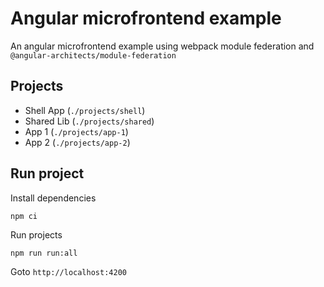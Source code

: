 # Angular microfrontend example

An angular microfrontend example using webpack module federation and `@angular-architects/module-federation`

## Projects

- Shell App (`./projects/shell`)
- Shared Lib (`./projects/shared`)
- App 1 (`./projects/app-1`)
- App 2 (`./projects/app-2`)

## Run project

Install dependencies

```
npm ci
```

Run projects

```
npm run run:all
```

Goto `http://localhost:4200`
